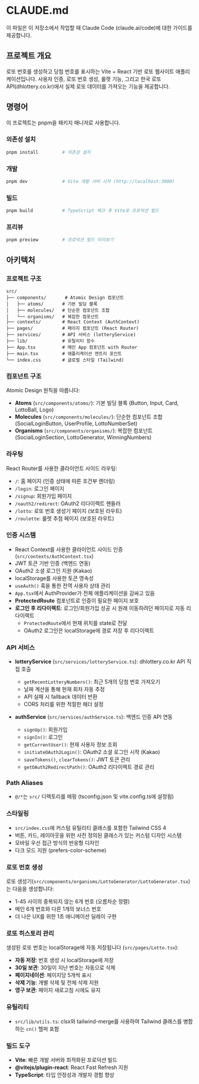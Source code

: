 # CLAUDE.md

이 파일은 이 저장소에서 작업할 때 Claude Code (claude.ai/code)에 대한 가이드를 제공합니다.

## 프로젝트 개요

로또 번호를 생성하고 당첨 번호를 표시하는 Vite + React 기반 로또 웹사이트 애플리케이션입니다. 사용자 인증, 로또 번호 생성, 룰렛 기능, 그리고 한국 로또 API(dhlottery.co.kr)에서 실제 로또 데이터를 가져오는 기능을 제공합니다.

## 명령어

이 프로젝트는 pnpm을 패키지 매니저로 사용합니다.

### 의존성 설치
```bash
pnpm install         # 의존성 설치
```

### 개발
```bash
pnpm dev             # Vite 개발 서버 시작 (http://localhost:3000)
```

### 빌드
```bash
pnpm build           # TypeScript 체크 후 Vite로 프로덕션 빌드
```

### 프리뷰
```bash
pnpm preview         # 프로덕션 빌드 미리보기
```

## 아키텍처

### 프로젝트 구조
```
src/
├── components/       # Atomic Design 컴포넌트
│   ├── atoms/       # 기본 빌딩 블록
│   ├── molecules/   # 단순한 컴포넌트 조합
│   └── organisms/   # 복잡한 컴포넌트
├── contexts/        # React Context (AuthContext)
├── pages/           # 페이지 컴포넌트 (React Router)
├── services/        # API 서비스 (lotteryService)
├── lib/             # 유틸리티 함수
├── App.tsx          # 메인 App 컴포넌트 with Router
├── main.tsx         # 애플리케이션 엔트리 포인트
└── index.css        # 글로벌 스타일 (Tailwind)
```

### 컴포넌트 구조
Atomic Design 원칙을 따릅니다:
- **Atoms** (`src/components/atoms/`): 기본 빌딩 블록 (Button, Input, Card, LottoBall, Logo)
- **Molecules** (`src/components/molecules/`): 단순한 컴포넌트 조합 (SocialLoginButton, UserProfile, LottoNumberSet)
- **Organisms** (`src/components/organisms/`): 복잡한 컴포넌트 (SocialLoginSection, LottoGenerator, WinningNumbers)

### 라우팅
React Router를 사용한 클라이언트 사이드 라우팅:
- `/`: 홈 페이지 (인증 상태에 따른 조건부 렌더링)
- `/login`: 로그인 페이지
- `/signup`: 회원가입 페이지
- `/oauth2/redirect`: OAuth2 리다이렉트 핸들러
- `/lotto`: 로또 번호 생성기 페이지 (보호된 라우트)
- `/roulette`: 룰렛 추첨 페이지 (보호된 라우트)

### 인증 시스템
- React Context를 사용한 클라이언트 사이드 인증 (`src/contexts/AuthContext.tsx`)
- JWT 토큰 기반 인증 (백엔드 연동)
- OAuth2 소셜 로그인 지원 (Kakao)
- localStorage를 사용한 토큰 영속성
- `useAuth()` 훅을 통한 전역 사용자 상태 관리
- `App.tsx`에서 AuthProvider가 전체 애플리케이션을 감싸고 있음
- **ProtectedRoute** 컴포넌트로 인증이 필요한 페이지 보호
- **로그인 후 리다이렉트**: 로그인/회원가입 성공 시 원래 이동하려던 페이지로 자동 리다이렉트
  - `ProtectedRoute`에서 현재 위치를 state로 전달
  - OAuth2 로그인은 localStorage에 경로 저장 후 리다이렉트

### API 서비스
- **lotteryService** (`src/services/lotteryService.ts`): dhlottery.co.kr API 직접 호출
  - `getRecentLotteryNumbers()`: 최근 5개의 당첨 번호 가져오기
  - 날짜 계산을 통해 현재 회차 자동 추정
  - API 실패 시 fallback 데이터 반환
  - CORS 처리를 위한 적절한 헤더 설정

- **authService** (`src/services/authService.ts`): 백엔드 인증 API 연동
  - `signUp()`: 회원가입
  - `signIn()`: 로그인
  - `getCurrentUser()`: 현재 사용자 정보 조회
  - `initiateOAuth2Login()`: OAuth2 소셜 로그인 시작 (Kakao)
  - `saveTokens()`, `clearTokens()`: JWT 토큰 관리
  - `getOAuth2RedirectPath()`: OAuth2 리다이렉트 경로 관리

### Path Aliases
- `@/*`는 `src/` 디렉토리를 매핑 (tsconfig.json 및 vite.config.ts에 설정됨)

### 스타일링
- `src/index.css`에 커스텀 유틸리티 클래스를 포함한 Tailwind CSS 4
- 버튼, 카드, 레이아웃을 위한 사전 정의된 클래스가 있는 커스텀 디자인 시스템
- 모바일 우선 접근 방식의 반응형 디자인
- 다크 모드 지원 (prefers-color-scheme)

### 로또 번호 생성
로또 생성기(`src/components/organisms/LottoGenerator/LottoGenerator.tsx`)는 다음을 생성합니다:
- 1-45 사이의 중복되지 않는 6개 번호 (오름차순 정렬)
- 메인 6개 번호와 다른 1개의 보너스 번호
- 더 나은 UX를 위한 1초 애니메이션 딜레이 구현

### 로또 히스토리 관리
생성된 로또 번호는 localStorage에 자동 저장됩니다 (`src/pages/Lotto.tsx`):
- **자동 저장**: 번호 생성 시 localStorage에 저장
- **30일 보관**: 30일이 지난 번호는 자동으로 삭제
- **페이지네이션**: 페이지당 5개씩 표시
- **삭제 기능**: 개별 삭제 및 전체 삭제 지원
- **영구 보관**: 페이지 새로고침 시에도 유지

### 유틸리티
- `src/lib/utils.ts`: clsx와 tailwind-merge를 사용하여 Tailwind 클래스를 병합하는 `cn()` 헬퍼 포함

### 빌드 도구
- **Vite**: 빠른 개발 서버와 최적화된 프로덕션 빌드
- **@vitejs/plugin-react**: React Fast Refresh 지원
- **TypeScript**: 타입 안정성과 개발자 경험 향상